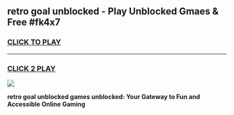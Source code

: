 
## retro goal unblocked - Play Unblocked Gmaes & Free #fk4x7
<h3>
<a href="https://news.freeplayer.one?title=retro_goal_unblocked&ref=24F">CLICK TO PLAY</a></h3>
<hr>

<h3>
<a href="https://news.freeplayer.one?title=retro_goal_unblocked&ref=24F">CLICK 2 PLAY</a>
  
</h3>

<a href="https://news.freeplayer.one?title=retro_goal_unblocked&ref=24F/"><img src="https://clearcache.store/games.png"></a>


**retro goal unblocked games unblocked: Your Gateway to Fun and Accessible Online Gaming**
